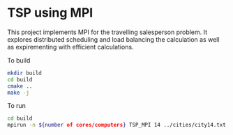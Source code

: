# TSP using MPI
This project implements MPI for the travelling salesperson problem. It explores distributed scheduling and load balancing the calculation as well as expirementing with efficient calculations.

To build
```Bash
mkdir build
cd build
cmake ..
make -j 
```

To run
```Bash
cd build
mpirun -n ${number of cores/computers} TSP_MPI 14 ../cities/city14.txt
```
